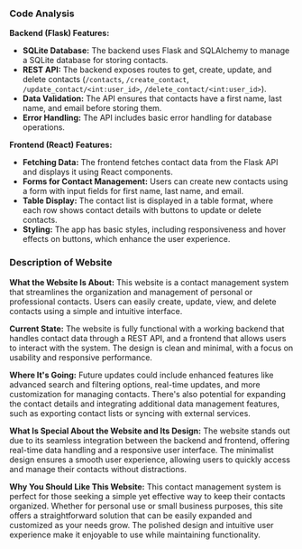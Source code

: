 ### Code Analysis

**Backend (Flask) Features:**
- **SQLite Database:** The backend uses Flask and SQLAlchemy to manage a SQLite database for storing contacts.
- **REST API:** The backend exposes routes to get, create, update, and delete contacts (`/contacts`, `/create_contact`, `/update_contact/<int:user_id>`, `/delete_contact/<int:user_id>`).
- **Data Validation:** The API ensures that contacts have a first name, last name, and email before storing them.
- **Error Handling:** The API includes basic error handling for database operations.

**Frontend (React) Features:**
- **Fetching Data:** The frontend fetches contact data from the Flask API and displays it using React components.
- **Forms for Contact Management:** Users can create new contacts using a form with input fields for first name, last name, and email.
- **Table Display:** The contact list is displayed in a table format, where each row shows contact details with buttons to update or delete contacts.
- **Styling:** The app has basic styles, including responsiveness and hover effects on buttons, which enhance the user experience.

### Description of Website

**What the Website Is About:**
This website is a contact management system that streamlines the organization and management of personal or professional contacts. Users can easily create, update, view, and delete contacts using a simple and intuitive interface.

**Current State:**
The website is fully functional with a working backend that handles contact data through a REST API, and a frontend that allows users to interact with the system. The design is clean and minimal, with a focus on usability and responsive performance.

**Where It's Going:**
Future updates could include enhanced features like advanced search and filtering options, real-time updates, and more customization for managing contacts. There's also potential for expanding the contact details and integrating additional data management features, such as exporting contact lists or syncing with external services.

**What Is Special About the Website and Its Design:**
The website stands out due to its seamless integration between the backend and frontend, offering real-time data handling and a responsive user interface. The minimalist design ensures a smooth user experience, allowing users to quickly access and manage their contacts without distractions.

**Why You Should Like This Website:**
This contact management system is perfect for those seeking a simple yet effective way to keep their contacts organized. Whether for personal use or small business purposes, this site offers a straightforward solution that can be easily expanded and customized as your needs grow. The polished design and intuitive user experience make it enjoyable to use while 
maintaining functionality.
